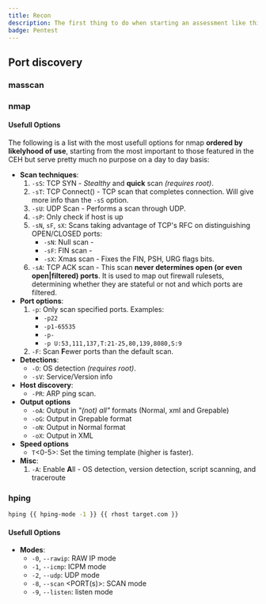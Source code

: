 ```yaml
---
title: Recon
description: The first thing to do when starting an assessment like this is to enumerate as much information as possible. This section contains a bunch on information on how to tackle that initial reconaissance phase.
badge: Pentest
---
```


## Port discovery

### masscan

### nmap

#### Usefull Options

The following is a list with the most usefull options for nmap **ordered by likelyhood of use**, starting from the most important to those featured in the CEH but serve pretty much no purpose on a day to day basis:

- **Scan techniques**:
  1. `-sS`: TCP SYN - _Stealthy_ and **quick** scan _(requires root)_.
  2. `-sT`: TCP Connect() - TCP scan that completes connection. Will give more info than the `-sS` option.
  3. `-sU`: UDP Scan - Performs a scan through UDP.
  4. `-sP`: Only check if host is up
  5. `-sN`, `sF`, `sX`: Scans taking advantage of TCP's RFC on distinguishing OPEN/CLOSED ports:
     - `-sN`: Null scan - 
     - `-sF`: FIN scan - 
     - `-sX`: Xmas scan - Fixes the FIN, PSH, URG flags bits.
  6. `-sA`: TCP ACK scan - This scan **never determines open (or even open|filtered) ports**. It is used to map out firewall rulesets, determining whether they are stateful or not and which ports are filtered.
- **Port options**:
  1. `-p`: Only scan specified ports. Examples:
     - `-p22`
     - `-p1-65535`
     - `-p-`
     - `-p U:53,111,137,T:21-25,80,139,8080,S:9`
  2. `-F`: Scan **F**ewer ports than the default scan.
- **Detections**:
  - `-O`: OS detection _(requires root)_.
  - `-sV`: Service/Version info
- **Host discovery**:
  - `-PR`: ARP ping scan.
- **Output options**
  - `-oA`: Output in _"(not) all"_ formats (Normal, xml and Grepable)
  - `-oG`: Output in Grepable format
  - `-oN`: Output in Normal format
  - `-oX`: Output in XML
- **Speed options**
  - `T`<0-5>: Set the timing template (higher is faster).
- **Misc**:
  1. `-A`: Enable **A**ll - OS detection, version detection, script scanning, and traceroute


### hping

```bash
hping {{ hping-mode -1 }} {{ rhost target.com }}
```

#### Usefull Options

- **Modes**:
  - `-0`, `--rawip`: RAW IP mode
  - `-1`, `--icmp`: ICPM mode
  - `-2`, `--udp`: UDP mode
  - `-8`, `--scan` <PORT(s)>: SCAN mode
  - `-9`, `--listen`: listen mode